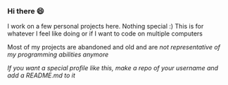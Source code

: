 ### Hi there 😄

I work on a few personal projects here. Nothing special :)
This is for whatever I feel like doing or if I want to code on multiple computers

Most of my projects are abandoned and old and are _not representative of my programming abilities anymore_

*If you want a special profile like this, make a repo of your username and add a README.md to it*
